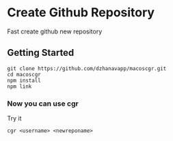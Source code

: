 # Create Github Repository

Fast create github new repository

## Getting Started

```
git clone https://github.com/dzhanavapp/macoscgr.git
cd macoscgr
npm install
npm link
```

### Now you can use cgr

Try it

```
cgr <username> <newreponame>
```

